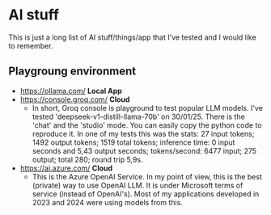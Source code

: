 # AI stuff
This is just a long list of AI stuff/things/app that I've tested and I would like to remember.


## Playgroung environment
- https://ollama.com/ **Local App**
- https://console.groq.com/ **Cloud**
  - In short, Groq console is playground to test popular LLM models. I've tested 'deepseek-v1-distill-llama-70b' on 30/01/25. There is the 'chat' and the 'studio' mode. You can easily copy the python code to reproduce it. In one of my tests this was the stats: 27 input tokens; 1492 output tokens; 1519 total tokens; inference time: 0 input seconds and 5,43 output seconds; tokens/second: 6477 input; 275 output; total 280; round trip 5,9s.
- https://ai.azure.com/ **Cloud**
  - This is the Azure OpenAI Service. In my point of view, this is the best (private) way to use OpenAI LLM. It is under Microsoft terms of service (instead of OpenAI's). Most of my applications developed in 2023 and 2024 were using models from this.

